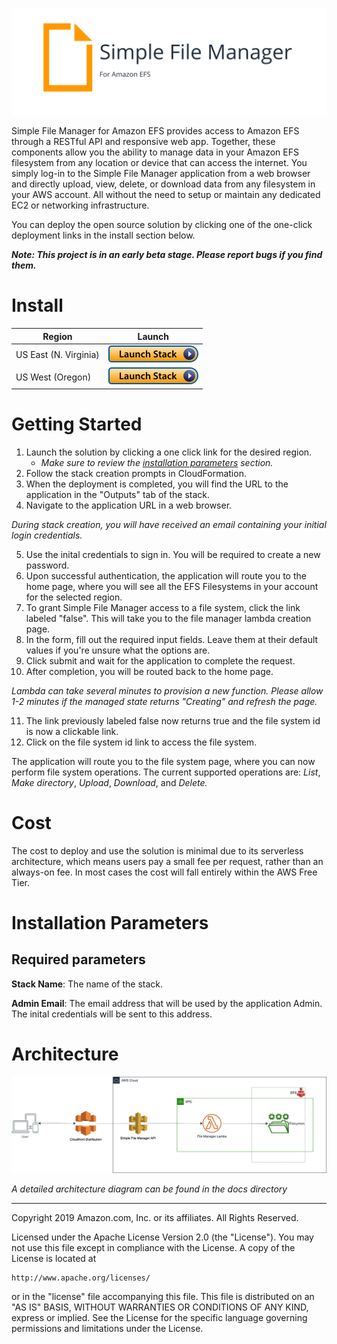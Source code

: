 

![SFM logo](docs/assets/images/sfm_logo.svg)


Simple File Manager for Amazon EFS provides access to Amazon EFS through a RESTful API and responsive web app. Together, these components allow you the ability to manage data in your Amazon EFS filesystem from any location or device that can access the internet. You simply log-in to the Simple File Manager application from a web browser and directly upload, view, delete, or download data from any filesystem in your AWS account. All without the need to setup or maintain any dedicated EC2 or networking infrastructure.

You can deploy the open source solution by clicking one of the one-click deployment links in the install section below.

***Note: This project is in an early beta stage. Please report bugs if you find them.***

# Install

Region| Launch
------|-----
US East (N. Virginia) | [![Launch in us-east-1](docs/assets/images/launch-stack.png)](https://console.aws.amazon.com/cloudformation/home?region=us-east-1#/stacks/new?stackName=sfm&templateURL=https://rodeolabz-us-east-1.s3.amazonaws.com/efs_file_manager/v1.0.0-beta/efs-file-manager.template)
US West (Oregon) | [![Launch in us-west-2](docs/assets/images/launch-stack.png)](https://console.aws.amazon.com/cloudformation/home?region=us-west-2#/stacks/new?stackName=sfm&templateURL=https://rodeolabz-us-west-2.s3.us-west-2.amazonaws.com/efs_file_manager/v1.0.0-beta/efs-file-manager.template)


# Getting Started

1. Launch the solution by clicking a one click link for the desired region.
    * *Make sure to review the [installation parameters](#installation-parameters) section.*
2. Follow the stack creation prompts in CloudFormation.
3. When the deployment is completed, you will find the URL to the application in the "Outputs" tab of the stack.
4. Navigate to the application URL in a web browser.

*During stack creation, you will have received an email containing your initial login credentials.*

5. Use the inital credentials to sign in. You will be required to create a new password. 
6. Upon successful authentication, the application will route you to the home page, where you will see all the EFS Filesystems in your account for the selected region.
7. To grant Simple File Manager access to a file system, click the link labeled "false". This will take you to the file manager lambda creation page.
8. In the form, fill out the required input fields. Leave them at their default values if you're unsure what the options are.
9. Click submit and wait for the application to complete the request.
10. After completion, you will be routed back to the home page.

*Lambda can take several minutes to provision a new function. Please allow 1-2 minutes if the managed state returns "Creating" and refresh the page.*

11. The link previously labeled false now returns true and the file system id is now a clickable link.
12. Click on the file system id link to access the file system. 

The application will route you to the file system page, where you can now perform file system operations. The current supported operations are: *List*, *Make directory*, *Upload*, *Download*, and *Delete.*

# Cost

The cost to deploy and use the solution is minimal due to its serverless architecture, which means users pay a small fee per request, rather than an always-on fee. In most cases the cost will fall entirely within the AWS Free Tier.

# Installation Parameters

## Required parameters

**Stack Name**: The name of the stack.

**Admin Email**: The email address that will be used by the application Admin. The inital credentials will be sent to this address.

# Architecture

![SFM simple](docs/assets/images/simple_file_manager_simple.png)

*A detailed architecture diagram can be found in the docs directory* 

___

Copyright 2019 Amazon.com, Inc. or its affiliates. All Rights Reserved.

Licensed under the Apache License Version 2.0 (the "License"). You may not use this file except in compliance with the License. A copy of the License is located at

    http://www.apache.org/licenses/

or in the "license" file accompanying this file. This file is distributed on an "AS IS" BASIS, WITHOUT WARRANTIES OR CONDITIONS OF ANY KIND, express or implied. See the License for the specific language governing permissions and limitations under the License.